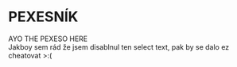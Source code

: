 # PEXESNÍK
AYO THE PEXESO HERE
<br>Jakboy sem rád že jsem disablnul ten select text, pak by se dalo ez cheatovat >:(</br>
